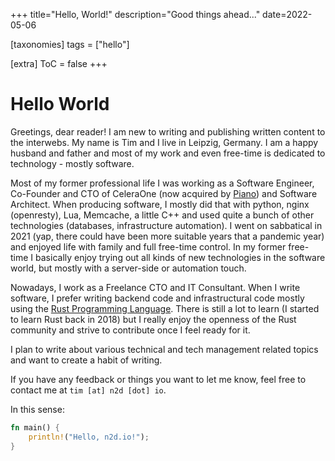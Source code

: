 +++
title="Hello, World!"
description="Good things ahead..."
date=2022-05-06


[taxonomies]
tags = ["hello"]

[extra]
ToC = false
+++

# Hello World
Greetings, dear reader! I am new to writing and publishing written content to
the interwebs. My name is Tim and I live in Leipzig, Germany. I am a happy
husband and father and most of my work and even free-time is dedicated to
technology - mostly software.

Most of my former professional life I was working as a Software Engineer,
Co-Founder and CTO of CeleraOne (now acquired by [Piano](https://piano.io/)) and
Software Architect. When producing software, I mostly did that with python,
nginx (openresty), Lua, Memcache, a little C++ and used quite a bunch of other
technologies (databases, infrastructure automation). I went on sabbatical
in 2021 (yap, there could have been more suitable years that a pandemic year)
and enjoyed life with family and full free-time control. In my former free-time
I basically enjoy trying out all kinds of new technologies in the software
world, but mostly with a server-side or automation touch.

Nowadays, I work as a Freelance CTO and IT Consultant. When I write software, I
prefer writing backend code and infrastructural code mostly using the [Rust
Programming Language](https://www.rust-lang.org/). There is still a lot to learn
(I started to learn Rust back in 2018) but I really enjoy the openness of the
Rust community and strive to contribute once I feel ready for it.

I plan to write about various technical and tech management related topics and
want to create a habit of writing. 

If you have any feedback or things you want to let me know, feel free to contact
me at `tim [at] n2d [dot] io`.

In this sense:
```rust
fn main() {
    println!("Hello, n2d.io!");
}
```